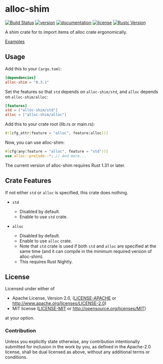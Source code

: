# alloc-shim

[![Build Status](https://travis-ci.com/taiki-e/alloc-shim.svg?branch=master)](https://travis-ci.com/taiki-e/alloc-shim)
[![version](https://img.shields.io/crates/v/alloc-shim.svg)](https://crates.io/crates/alloc-shim/)
[![documentation](https://docs.rs/alloc-shim/badge.svg)](https://docs.rs/alloc-shim/)
[![license](https://img.shields.io/crates/l/alloc-shim.svg)](https://crates.io/crates/alloc-shim/)
[![Rustc Version](https://img.shields.io/badge/rustc-1.31+-lightgray.svg)](https://blog.rust-lang.org/2018/12/06/Rust-1.31-and-rust-2018.html)

A shim crate for to import items of alloc crate ergonomically.

[Examples](examples)

## Usage

Add this to your `Cargo.toml`:

```toml
[dependencies]
alloc-shim = "0.3.1"
```

Set the features so that `std` depends on `alloc-shim/std`, and `alloc` depends on `alloc-shim/alloc`:

```toml
[features]
std = ["alloc-shim/std"]
alloc = ["alloc-shim/alloc"]
```

Add this to your crate root (lib.rs or main.rs):

```rust
#![cfg_attr(feature = "alloc", feature(alloc))]
```

Now, you can use alloc-shim:

```rust
#[cfg(any(feature = "alloc", feature = "std"))]
use alloc::prelude::*; // And more...
```

The current version of alloc-shim requires Rust 1.31 or later.

## Crate Features

If not either `std` or `alloc` is specified, this crate does nothing.

* `std`
  * Disabled by default.
  * Enable to use `std` crate.

* `alloc`
  * Disabled by default.
  * Enable to use `alloc` crate.
  * Note that `std` crate is used if both `std` and `alloc` are specified at the same time (and it can compile in the minimum required version of alloc-shim).
  * This requires Rust Nightly.

## License

Licensed under either of

* Apache License, Version 2.0, ([LICENSE-APACHE](LICENSE-APACHE) or <http://www.apache.org/licenses/LICENSE-2.0>)
* MIT license ([LICENSE-MIT](LICENSE-MIT) or <http://opensource.org/licenses/MIT>)

at your option.

### Contribution

Unless you explicitly state otherwise, any contribution intentionally submitted for inclusion in the work by you, as defined in the Apache-2.0 license, shall be dual licensed as above, without any additional terms or conditions.
